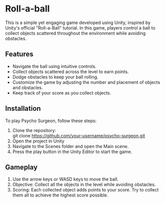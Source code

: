 # Roll-a-ball

This is a simple yet engaging game developed using Unity, inspired by Unity's official "Roll-a-Ball" tutorial. In this game, players control a ball to collect objects scattered throughout the environment while avoiding obstacles.

## Features
- Navigate the ball using intuitive controls.
- Collect objects scattered across the level to earn points.
- Dodge obstacles to keep your ball rolling.
- Customize the game by adjusting the number and placement of objects and obstacles.
- Keep track of your score as you collect objects.


## Installation
To play Psycho Surgeon, follow these steps:

1. Clone the repository:<br>
   git clone https://github.com/your-username/psycho-surgeon.git
2. Open the project in Unity
3. Navigate to the Scenes folder and open the Main scene.
4. Press the play button in the Unity Editor to start the game.


## Gameplay
1. Use the arrow keys or WASD keys to move the ball.
2. Objective: Collect all the objects in the level while avoiding obstacles.
3. Scoring: Each collected object adds points to your score. Try to collect them all to achieve the highest score possible.
